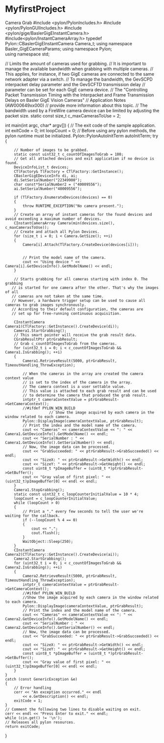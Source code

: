 # MyfirstProject
Camera Grab 
#include <pylon/PylonIncludes.h>
#include <pylon/PylonGUIIncludes.h>
#include <pylon/gige/BaslerGigEInstantCamera.h>
#include<pylon/InstantCameraArray.h>
typedef Pylon::CBaslerGigEInstantCamera Camera_t;
using namespace Basler_GigECameraParams;
using namespace Pylon;                                                                                                                          
using namespace std;


// Limits the amount of cameras used for grabbing.
// It is important to manage the available bandwidth when grabbing with multiple cameras.
// This applies, for instance, if two GigE cameras are connected to the same network adapter via a switch.
// To manage the bandwidth, the GevSCPD interpacket delay parameter and the GevSCFTD transmission delay
// parameter can be set for each GigE camera device.
// The "Controlling Packet Transmission Timing with the Interpacket and Frame Transmission Delays on Basler GigE Vision Cameras"
// Application Notes (AW000649xx000)
// provide more information about this topic.
// The bandwidth used by a FireWire camera device can be limited by adjusting the packet size.
static const size_t c_maxCamerasToUse = 2;

int main(int argc, char* argv[])
{
	// The exit code of the sample application.
	int exitCode = 0;
	int loopCount = 0;
	// Before using any pylon methods, the pylon runtime must be initialized. 
	Pylon::PylonAutoInitTerm autoInitTerm;
	try
	{

		// Number of images to be grabbed.
		static const uint32_t c_countOfImagesToGrab = 100;
		// Get all attached devices and exit application if no device is found.
		DeviceInfoList_t devices;
		CTlFactory& TlFactory = CTlFactory::GetInstance();
		CBaslerGigEDeviceInfo di, ai;
		di.SetSerialNumber("22349900");
		char const*SerialNumber2 = ("40009556");
		ai.SetSerialNumber("40009556");

		if (TlFactory.EnumerateDevices(devices) == 0)
		{
			throw RUNTIME_EXCEPTION("No camera present.");
		}
		// Create an array of instant cameras for the found devices and avoid exceeding a maximum number of devices.
		CInstantCameraArray Camera(min(devices.size(), c_maxCamerasToUse));
		// Create and attach all Pylon Devices.
		for (size_t i = 0; i < Camera.GetSize(); ++i)
		{
			Camera[i].Attach(TlFactory.CreateDevice(devices[i]));


			// Print the model name of the camera.
			cout << "Using device " << Camera[i].GetDeviceInfo().GetModelName() << endl;
		}

		// Starts grabbing for all cameras starting with index 0. The grabbing
	   // is started for one camera after the other. That's why the images of all
	   // cameras are not taken at the same time.
	   // However, a hardware trigger setup can be used to cause all cameras to grab images synchronously.
	   // According to their default configuration, the cameras are
	   // set up for free-running continuous acquisition.

		CInstantCamera Camera1(CTlFactory::GetInstance().CreateDevice(di));
		Camera1.StartGrabbing();
		// This smart pointer will receive the grab result data.
		CGrabResultPtr ptrGrabResult;
		// Grab c_countOfImagesToGrab from the cameras.
		for (uint32_t i = 0; i < c_countOfImagesToGrab && Camera1.IsGrabbing(); ++i)
		{
			Camera1.RetrieveResult(5000, ptrGrabResult, TimeoutHandling_ThrowException);

			// When the cameras in the array are created the camera context value
			// is set to the index of the camera in the array.
			// The camera context is a user settable value.
			// This value is attached to each grab result and can be used
			// to determine the camera that produced the grab result.
			intptr_t cameraContextValue = ptrGrabResult->GetCameraContext();
			//#ifdef PYLON_WIN_BUILD
						// Show the image acquired by each camera in the window related to each camera.
			Pylon::DisplayImage(cameraContextValue, ptrGrabResult);
			// Print the index and the model name of the camera.
			cout << "Cameras" << cameraContextValue << ": " << Camera1.GetDeviceInfo().GetModelName() << endl;
			cout << "SerialNumber : " << Camera1.GetDeviceInfo().GetSerialNumber() << endl;
			// Now, the image data can be processed.
			cout << "GrabSucceeded: " << ptrGrabResult->GrabSucceeded() << endl;
			cout << "SizeX: " << ptrGrabResult->GetWidth() << endl;
			cout << "SizeY: " << ptrGrabResult->GetHeight() << endl;
			const uint8_t *pImageBuffer = (uint8_t *)ptrGrabResult->GetBuffer();
			cout << "Gray value of first pixel: " << (uint32_t)pImageBuffer[0] << endl << endl;
		}
		Camera1.StopGrabbing();
		static const uint32_t c_loopCounterInitialValue = 10 * 4;
		loopCount = c_loopCounterInitialValue;
		while (loopCount > 0)
		{
			// Print a "." every few seconds to tell the user we're waiting for the callback.
			if (--loopCount % 4 == 0)
			{
				cout << ".";
				cout.flush();
			}
			WaitObject::Sleep(250);
		}
		CInstantCamera Camera2(CTlFactory::GetInstance().CreateDevice(ai));
		Camera2.StartGrabbing();
		for (uint32_t i = 0; i < c_countOfImagesToGrab && Camera2.IsGrabbing(); ++i)
		{
			Camera2.RetrieveResult(5000, ptrGrabResult, TimeoutHandling_ThrowException);
			intptr_t cameraContextValue = ptrGrabResult->GetCameraContext();
			//#ifdef PYLON_WIN_BUILD
			//Show the image acquired by each camera in the window related to each camera.
			Pylon::DisplayImage(cameraContextValue, ptrGrabResult);
			// Print the index and the model name of the camera.
			cout << "Cameras" << cameraContextValue << ": " << Camera2.GetDeviceInfo().GetModelName() << endl;
			cout << "SerialNumber : " << Camera2.GetDeviceInfo().GetSerialNumber() << endl;
			// Now, the image data can be processed.
			cout << "GrabSucceeded: " << ptrGrabResult->GrabSucceeded() << endl;
			cout << "SizeX: " << ptrGrabResult->GetWidth() << endl;
			cout << "SizeY: " << ptrGrabResult->GetHeight() << endl;
			const uint8_t *pImageBuffer = (uint8_t *)ptrGrabResult->GetBuffer();
			cout << "Gray value of first pixel: " << (uint32_t)pImageBuffer[0] << endl << endl;
		}
	}
	catch (const GenericException &e)
	{
		// Error handling
		cerr << "An exception occurred." << endl
			<< e.GetDescription() << endl;
		exitCode = 1;
	}
	// Comment the following two lines to disable waiting on exit.
	cerr << endl << "Press Enter to exit." << endl;
	while (cin.get() != '\n');
	// Releases all pylon resources. 
	return exitCode;
}





